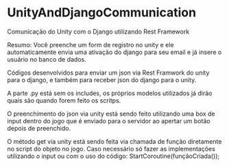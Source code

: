 # UnityAndDjangoCommunication
Comunicação do Unity com o Django utilizando Rest Framework

Resumo: Você preenche um form de registro no unity e ele automaticamente envia uma ativação do django para seu email e já insere o usuário no banco de dados.

Códigos desenvolvidos para enviar um json via Rest Framwork do unity para o django, e também para receber json do django para o unity.

A parte .py está sem os includes, os próprios modelos utilizados já dirão quais são quando forem feito os scritps.

O preenchimento do json via unity está sendo feito utilizando uma box de input dentro do jogo que é enviado para o servidor ao apertar
um botão depois de preenchido.

O método get via unity está sendo feita via chamada de função diretamente no script do objeto no jogo. Caso necessário só fazer
as implementações utilizando o input ou com o uso do código: StartCoroutine(funçãoCriada());
